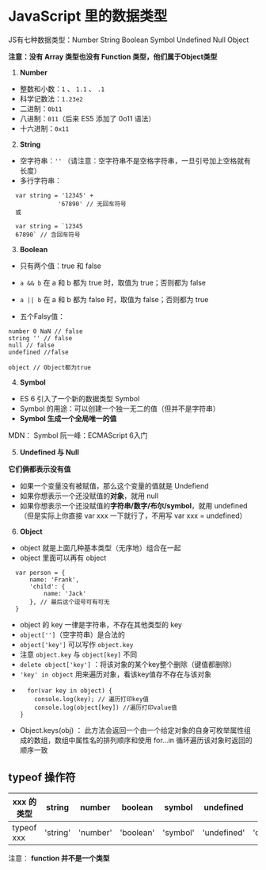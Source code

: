 # JavaScript 里的数据类型

JS有七种数据类型：Number String Boolean Symbol Undefined Null Object

**注意：没有 Array 类型也没有 Function 类型，他们属于Object类型**


1. <b>Number</b>

  - 整数和小数：`1` 、 `1.1` 、 `.1`
  - 科学记数法：`1.23e2`
  - 二进制：`0b11`
  - 八进制：`011`（后来 ES5 添加了 0o11 语法）
  - 十六进制：`0x11`
  
2. <b>String</b>

  - 空字符串：`''`  （请注意：空字符串不是空格字符串，一旦引号加上空格就有长度）
  - 多行字符串：
  ```
    var string = '12345' +
                '67890' // 无回车符号
    或
    
    var string = `12345
    67890` // 含回车符号
  ```
  
3. <b>Boolean</b>

  - 只有两个值：true 和 false
  - `a && b` 在 a 和 b 都为 true 时，取值为 true；否则都为 false
  - `a || b` 在 a 和 b 都为 false 时，取值为 false；否则都为 true
  
  - 五个Falsy值：
  
  ```
  number 0 NaN // false
  string '' // false
  null // false
  undefined //false

  object // Object都为true
  ```

4. <b>Symbol</b>

  - ES 6 引入了一个新的数据类型 Symbol
  - Symbol 的用途：可以创建一个独一无二的值（但并不是字符串）
  - **Symbol 生成一个全局唯一的值**
  
  MDN： Symbol
  阮一峰：ECMAScript 6入门


5. <b>Undefined 与 Null</b>

**它们俩都表示没有值**

- 如果一个变量没有被赋值，那么这个变量的值就是 Undefiend
- 如果你想表示一个还没赋值的**对象**，就用 null
- 如果你想表示一个还没赋值的**字符串/数字/布尔/symbol**，就用 undefined（但是实际上你直接 var xxx 一下就行了，不用写 var xxx = undefined）

6. <b>Object</b>

  - object 就是上面几种基本类型（无序地）组合在一起
  - object 里面可以再有 object
  ```
    var person = {
        name: 'Frank', 
        'child': {
            name: 'Jack'
        }, // 最后这个逗号可有可无
    }
  ```
  - object 的 key 一律是字符串，不存在其他类型的 key
  - `object['']`（空字符串）是合法的
  - `object['key']` 可以写作 `object.key`
  - 注意 `object.key` 与 `object[key]` 不同
  - `delete object['key']` ：将该对象的某个key整个删除（键值都删除）
  - `'key' in object` 用来遍历对象，看该key值存不存在与该对象
  - ```
      for(var key in object) {
        console.log(key); // 遍历打印key值
        console.log(object[key]) //遍历打印value值
    }
    ```
  - Object.keys(obj) ： 此方法会返回一个由一个给定对象的自身可枚举属性组成的数组，数组中属性名的排列顺序和使用 for...in 循环遍历该对象时返回的顺序一致 

  
  
## typeof 操作符

xxx 的类型	| string |	number |	boolean |	symbol	| undefined	| null |	object |	function
-------- | --- |--- |--- |--- |---| --- |---| --- 
typeof xxx	| 'string'	| 'number' | 'boolean'	|'symbol'	| 'undefined' |	'object' |	'object' | 'function'


注意： **function 并不是一个类型**















